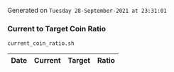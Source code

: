 Generated on `Tuesday 28-September-2021 at 23:31:01`

### Current to Target Coin Ratio
`current_coin_ratio.sh`

Date|Current|Target|Ratio
---|---|---|---
